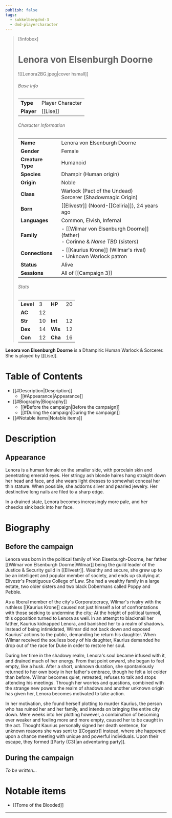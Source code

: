 ```yaml
---
publish: false
tags:
  - sukkelbergdnd-3
  - dnd-playercharacter
---
```

> [!infobox]  
> # Lenora von Elsenburgh Doorne
> ![[Lenora2BG.jpeg|cover hsmall]]  
> ###### Base Info
> | | |  
> |---|---|  
> | **Type** | Player Character |
> | **Player** | [[Lise]] |
> ###### Character Information  
> | | |  
> |---|---|  
> | **Name** | Lenora von Elsenburgh Doorne |
> | **Gender** | Female | 
> | **Creature Type** | Humanoid |
> | **Species** | Dhampir (Human origin) |  
> | **Origin** | Noble |
> | **Class** | Warlock (Pact of the Undead)<br>Sorcerer (Shadowmagic Origin) |  
> | **Born** | [[Elivestr]] (Noord-[[Celiria]]), 24 years ago |  
> | **Languages** | Common, Elvish, Infernal |  
> | **Family** | - [[Wilmar von Elsenburgh Doorne]] (father)<br>- Corinne & *Name TBD* (sisters) |
> | **Connections** | - [[Kaurius Krone]] (Wilmar's rival)<br>- Unknown Warlock patron |
> | **Status** | Alive |
> | **Sessions** | All of [[Campaign 3]] |
> ###### Stats
> | | | | |
> |---|---|---|---|
> | **Level** | 3 | **HP** | 20 |
> | **AC** | 12 | | |
> | **Str** | 10 | **Int** | 12 |
> | **Dex** | 14 | **Wis** | 12 |
> | **Con** | 12 | **Cha** | 16 |

**Lenora von Elsenburgh Doorne** is a Dhampiric Human Warlock & Sorcerer. She is played by [[Lise]]. 
# Table of Contents
- [[#Description|Description]]
	- [[#Appearance|Appearance]]
- [[#Biography|Biography]]
	- [[#Before the campaign|Before the campaign]]
	- [[#During the campaign|During the campaign]]
- [[#Notable items|Notable items]]
# Description
## Appearance
Lenora is a human female on the smaller side, with porcelain skin and penetrating emerald eyes. Her stringy ash blonde haires hang straight down her head and face, and she wears light dresses to somewhat conceal her thin stature. When possible, she addorns silver and pearled jewelry. Her destinctive long nails are filed to a sharp edge.

In a drained state, Lenora becomes increasingly more pale, and her cheecks sink back into her face.
# Biography
## Before the campaign
Lenora was born in the political family of Von Elsenburgh-Doorne, her father [[Wilmar von Elsenburgh Doorne|Wilmar]] being the guild leader of the Justice & Security guild in [[Elivestr]]. Wealthy and secure, she grew up to be an intelligent and popular member of society, and ends up studying at Elivestr's Prestiguous College of Law. She had a wealthy family in a large estate, two older sisters and two black Dobermans called Poppy and Pebble.

As a liberal member of the city's Corporatocracy, Wilmar's rivalry with the ruthless [[Kaurius Krone]] caused not just himself a lot of confrontations with those seeking to undermine the city; At the height of political turmoil, this opposition turned to Lenora as well. In an attempt to blackmail her father, Kaurius kidnapped Lenora, and banished her to a realm of shadows. Instead of being intimidated, Wilmar did not back down and exposed Kaurius' actions to the public, demanding he return his daughter. When Wilmar received the soulless body of his daughter, Kaurius demanded he drop out of the race for Duke in order to restore her soul. 

During her time in the shadowy realm, Lenora's soul became infused with it, and drained much of her energy. From that point onward, she began to feel empty, like a husk. After a short, unknown duration, she spontaniously returned to her own body in her father's embrace, though he felt a lot colder than before. Wilmar becomes quiet, retreated, refuses to talk and stops attending his meetings. Through her worries and questions, combined with the strange new powers the realm of shadows and another unknown origin has given her, Lenora becomes motivated to take action.

In her motivation, she found herself plotting to murder Kaurius, the person who has ruined her and her family, and intends on bringing the entire city down. Mere weeks into her plotting however, a combination of becoming ever weaker and feeling more and more empty, caused her to be caught in the act. Thought Kaurius personally signed her death sentence, for unknown reasons she was sent to [[Cogastr]] instead, where she happened upon a chance meeting with unique and powerful individuals. Upon their escape, they formed [[Party (C3)|an adventuring party]].
## During the campaign
*To be written...*
# Notable items
- [[Tome of the Blooded]]

***
